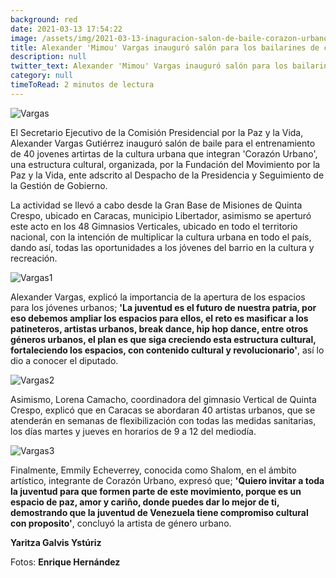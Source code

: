 ```yaml
---
background: red
date: 2021-03-13 17:54:22
image: /assets/img/2021-03-13-inaguracion-salon-de-baile-corazon-urbano/img-1.jpg
title: Alexander 'Mimou' Vargas inauguró salón para los bailarines de calle: 'Corazón Urbano'
description: null
twitter_text: Alexander 'Mimou' Vargas inauguró salón para los bailarines de calle: 'Corazón Urbano'
category: null
timeToRead: 2 minutos de lectura
---
```

![Vargas](/assets/img/2021-03-13-inaguracion-salon-de-baile-corazon-urbano/img-1.jpg)

El Secretario Ejecutivo de la Comisión Presidencial por la Paz y la Vida, Alexander Vargas Gutiérrez inauguró salón de baile para el entrenamiento de 40 jovenes artirtas de la cultura urbana que integran 'Corazón Urbano', una estructura cultural, organizada, por la Fundación del Movimiento por la Paz y la Vida, ente adscrito al Despacho de la Presidencia y Seguimiento de la Gestión de Gobierno. 

La actividad se llevó a cabo desde la Gran Base de Misiones de Quinta Crespo, ubicado en Caracas, municipio Libertador, asimismo se aperturó este acto en los 48 Gimnasios Verticales, ubicado en todo el territorio nacional, con la intención de multiplicar la cultura urbana en todo el país, dando así, todas las oportunidades a los jóvenes del barrio en la cultura y recreación.

![Vargas1](/assets/img/2021-03-13-inaguracion-salon-de-baile-corazon-urbano/img-3.jpg)

Alexander Vargas, explicó la importancia de la apertura de los espacios para los jóvenes urbanos; **'La juventud es el futuro de nuestra patria, por eso debemos ampliar los espacios para ellos, el reto es masificar a los patineteros, artistas urbanos, break dance, hip hop dance, entre otros géneros urbanos, el plan es que siga creciendo esta estructura cultural, fortaleciendo los espacios, con contenido cultural y revolucionario'**, así lo dio a conocer el diputado.

![Vargas2](/assets/img/2021-03-13-inaguracion-salon-de-baile-corazon-urbano/img-2.jpg)

Asimismo, Lorena Camacho, coordinadora del gimnasio Vertical de Quinta Crespo, explicó que en Caracas se abordaran 40 artistas urbanos, que se atenderán en semanas de flexibilización con todas las medidas sanitarias, los días martes y jueves en horarios de 9 a 12 del mediodía. 

![Vargas3](/assets/img/2021-03-13-inaguracion-salon-de-baile-corazon-urbano/img-7.jpg)

Finalmente, Emmily Echeverrey, conocida como Shalom, en el ámbito artístico, integrante de Corazón Urbano, expresó que; **'Quiero invitar a toda la juventud para que formen parte de este movimiento, porque es un espacio de paz, amor y cariño, donde puedes dar lo mejor de ti, demostrando que la juventud de Venezuela tiene compromiso cultural con proposito'**, concluyó la artista de género urbano.

**Yaritza Galvis Ystúriz**

Fotos: **Enrique Hernández**



